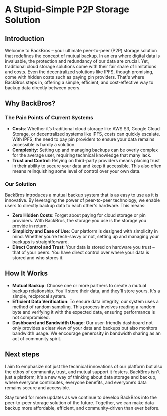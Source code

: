 # A Stupid-Simple P2P Storage Solution

## Introduction

Welcome to BackBros – your ultimate peer-to-peer (P2P) storage solution that redefines the concept of mutual backup. In an era where digital data is invaluable, the protection and redundancy of our data are crucial. Yet, traditional cloud storage solutions come with their fair share of limitations and costs. Even the decentralized solutions like IPFS, though promising, come with hidden costs such as paying pin providers. That's where BackBros steps in, offering a simple, efficient, and cost-effective way to backup data directly between peers.

## Why BackBros?

### The Pain Points of Current Systems

- **Costs**: Whether it’s traditional cloud storage like AWS S3, Google Cloud Storage, or decentralized systems like IPFS, costs can quickly escalate. With IPFS, the need to pay pin providers to ensure your data remains accessible is hardly a solution.
- **Complexity**: Setting up and managing backups can be overly complex for the average user, requiring technical knowledge that many lack.
- **Trust and Control**: Relying on third-party providers means placing trust in their ability to secure your data and keep it accessible. This also often means relinquishing some level of control over your own data.

### Our Solution

BackBros introduces a mutual backup system that is as easy to use as it is innovative. By leveraging the power of peer-to-peer technology, we enable users to directly backup data to each other's hardware. This means:

- **Zero Hidden Costs**: Forget about paying for cloud storage or pin providers. With BackBros, the storage you use is the storage you provide in return.
- **Simplicity and Ease of Use**: Our platform is designed with simplicity in mind. Whether you're tech-savvy or not, setting up and managing your backups is straightforward.
- **Direct Control and Trust**: Your data is stored on hardware you trust – that of your peers. You have direct control over where your data is stored and who stores it.

## How It Works

- **Mutual Backup**: Choose one or more partners to create a mutual backup relationship. You'll store their data, and they'll store yours. It's a simple, reciprocal system.
- **Efficient Data Verification**: To ensure data integrity, our system uses a method of random sampling. This process involves reading a random byte and verifying it with the expected data, ensuring performance is not compromised.
- **Dashboard and Bandwidth Usage**: Our user-friendly dashboard not only provides a clear view of your data and backups but also monitors bandwidth usage. We encourage generosity in bandwidth sharing as an act of community spirit.


## Next steps
I aim to emphasize not just the technical innovations of our platform but also the ethos of community, trust, and mutual support it fosters. BackBros isn't just a platform; it's a new way of thinking about data storage and backup, where everyone contributes, everyone benefits, and everyone’s data remains secure and accessible.

Stay tuned for more updates as we continue to develop BackBros into the peer-to-peer storage solution of the future. Together, we can make data backup more affordable, efficient, and community-driven than ever before.